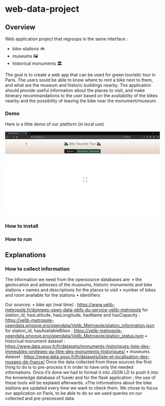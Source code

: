 # web-data-project
## Overview

Web application project that regroups in the same interface :

- bike-stations 🚲
- museums 🖼
- historical monuments 🏛

The goal is to create a web app that can be used for green touristic tour in Paris. The users sould be able to know where to rent a bike next to them, and what are the museum and historic buildings nearby. The application should provide useful information about the places to visit, and make itinerary recommandations to the user based on the availability of the bikes nearby and the possibility of leaving the bike near the monument/museum.



### Demo

Here is a little demo of our platform (in local use)


![](./figures/demo.gif)



### How to install



### How to run




## Explanations

### How to collect information

The information we need from the opensource databases are:
•	the geolocation and adresses of the museums, historic monuments and bike stations
•	names and descriptions for the places to visit
•	number of bikes and room available for the stations
•	identifiers

Our sources:
•	bike api (real time) : https://www.velib-metropole.fr/donnees-open-data-gbfs-du-service-velib-metropole
for station_id, hasLatitude, hasLongitude, hasName and hasCapacity : https://velib-metropole-opendata.smoove.pro/opendata/Velib_Metropole/station_information.json for station_id, hasAvailableBikes : https://velib-metropole-opendata.smoove.pro/opendata/Velib_Metropole/station_status.json
•	historical monument dataset : https://www.data.gouv.fr/fr/datasets/monuments-historiques-liste-des-immeubles-proteges-au-titre-des-monuments-historiques/
•	museums dataset : https://www.data.gouv.fr/fr/datasets/liste-et-localisation-des-musees-de-france/
Once the data collected from these sources the first thing to do is to pre-process it in order to have only the needed informations. Once it’s done we had to format it into JSON LD to push it into the knowledge database of fuseki and for the flask application ; the use of these tools will be explaied afterwards. 
xThe informations about the bike stations are updated every time we want to check them.
We chose to focus our application on Paris, to be able to do so we used queries on our collected and pre-precessed data.



